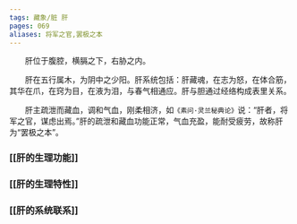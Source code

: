 ```yaml
---
tags: 藏象/脏 肝
pages: 069
aliases: 将军之官,罢极之本
---
```

&emsp;&emsp;肝位于腹腔，横膈之下，右胁之内。

&emsp;&emsp;肝在五行属木，为阴中之少阳。肝系统包括：肝藏魂，在志为怒，在体合筋，其华在爪，在窍为目，在液为泪，与春气相通应。肝与胆通过经络构成表里关系。

&emsp;&emsp;肝主疏泄而藏血，调和气血，刚柔相济，如`《素问·灵兰秘典论》`说：“肝者，将军之官，谋虑出焉。”肝的疏泄和藏血功能正常，气血充盈，能耐受疲劳，故称肝为“罢极之本”。

### [[肝的生理功能]]
### [[肝的生理特性]]
### [[肝的系统联系]]